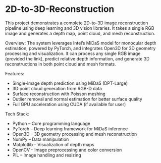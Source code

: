 # 2D-to-3D-Reconstruction
This project demonstrates a complete 2D-to-3D image reconstruction pipeline using deep learning and 3D vision libraries. It takes a single RGB image and generates a depth map, point cloud, and mesh reconstruction.

Overview:
The system leverages Intel’s MiDaS model for monocular depth estimation, powered by PyTorch, and integrates Open3D for 3D geometry processing and visualization. It can process any single RGB image (provided the link), predict relative depth information, and generate 3D reconstructions in both point cloud and mesh formats.

Features:
- Single-image depth prediction using MiDaS (DPT-Large)
- 3D point cloud generation from RGB-D data
- Surface reconstruction with Poisson meshing
- Outlier removal and normal estimation for better surface quality
- Full GPU acceleration using CUDA (if available for user)

Tech Stack:
- Python – Core programming language
- PyTorch – Deep learning framework for MiDaS inference
- Open3D – 3D geometry processing and mesh reconstruction
- NumPy – Data manipulation
- Matplotlib – Visualization of depth maps
- OpenCV – Image preprocessing and color conversion
- PIL – Image handling and resizing
